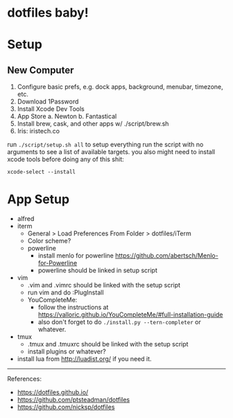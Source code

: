 # dotfiles baby!

# Setup

## New Computer

1. Configure basic prefs, e.g. dock apps, background,  menubar, timezone,  etc.
2. Download 1Password
3. Install Xcode Dev Tools
4. App Store
   a. Newton
   b. Fantastical
5. Install brew, cask, and other apps w/ ./script/brew.sh
6. Iris: iristech.co

run `./script/setup.sh all` to setup everything
run the script with no arguments to see a list of available targets.
you also might need to install xcode tools before doing any of this shit:

    xcode-select --install

# App Setup

- alfred
- iterm
  - General > Load Preferences From Folder > dotfiles/iTerm
  - Color scheme?
  - powerline
    - install menlo for powerline https://github.com/abertsch/Menlo-for-Powerline
    - powerline should be linked in setup script
- vim
  - .vim and .vimrc should be linked with the setup script
  - run vim and do :PlugInstall
  - YouCompleteMe:
    - follow the instructions at https://valloric.github.io/YouCompleteMe/#full-installation-guide
    - also don't forget to do `./install.py --tern-completer` or whatever.
- tmux
  - .tmux and .tmuxrc should be linked with the setup script
  - install plugins or whatever?
- install lua from http://luadist.org/ if you need it.

-------

References:

- https://dotfiles.github.io/
- https://github.com/ptsteadman/dotfiles
- https://github.com/nicksp/dotfiles
